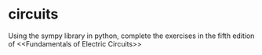 # circuits
Using the sympy library in python, complete the exercises in the fifth edition of &lt;&lt;Fundamentals of Electric Circuits>>  
